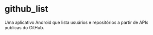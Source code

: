 # github_list
Uma aplicativo Android que lista usuários e repositórios a partir de APIs publicas do GitHub.
